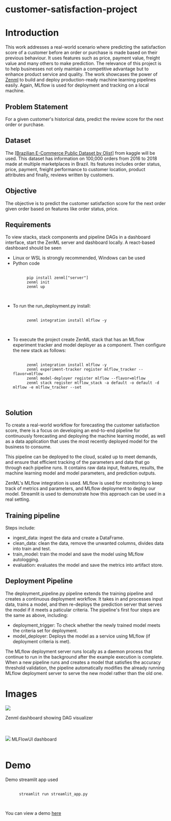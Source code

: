 # customer-satisfaction-project

<h1>Introduction</h1>
<p>This work addresses a real-world scenario where predicting the satisfaction score of a customer before an order or purchase is made based on their previous behaviour. It uses features such as price, payment value, freight value and many others to make prediction. The relevance of this project is to help businesses not only maintain a competitive advantage but to enhance product service and quality. The work showcases the power of <a href="https://zenml.io/">Zenml</a> to build and deploy production-ready machine learning pipelines easily. Again, MLflow is used for deployment and tracking on a local machine.</p> 
<h2>Problem Statement</h2>
<p>For a given customer's historical data, predict the review score for the next order or purchase.</p>
<h2>Dataset</h2>
The <a href="https://www.kaggle.com/datasets/olistbr/brazilian-ecommerce">[Brazilian E-Commerce Public Dataset by Olist]</a> from kaggle will be used. This dataset has information on 100,000 orders from 2016 to 2018 made at multiple marketplaces in Brazil. Its features includes order status, price, payment, freight performance to customer location, product attributes and finally, reviews written by customers.
<h2>Objective</h2>
The objective is to predict the customer satisfaction score for the next order given order based on features like order status, price.
<h2>Requirements</h2>
<p>To view stacks, stack components and pipeline DAGs in a dashboard interface, start the ZenML server and dashboard locally. A react-based dashboard should be seen</p>
<ul>
  <li>Linux or WSL is strongly recommended, Windows can be used </li>
  <li>Python code</li>
  <div class="compact-code-container">
  <pre>
    <code>
      pip install zenml["server"]
      zenml init
      zenml up
    </code>
  </pre>
</div>
<li>To run the run_deployment.py install:</li>
<div class="code-container">
  <pre>
    <code>
      zenml integration install mlflow -y
    </code>
  </pre>
</div>
<li>To execute the project create ZenML stack that has an MLflow experiment tracker and model deployer as a component. Then configure the new stack as follows: </li>
  <div class="code-container">
  <pre>
    <code>
      zenml integration install mlflow -y
      zenml experiment-tracker register mlflow_tracker --flavor=mlflow
      zenml model-deployer register mlflow --flavor=mlflow
      zenml stack register mlflow_stack -a default -o default -d mlflow -e mlflow_tracker --set
    </code>
  </pre>
</div>
</ul>
<h2>Solution</h2>
<p>To create a real-world workflow for forecasting the customer satisfaction score, there is a focus on developing an end-to-end pipeline for continuously forecasting and deploying the machine learning model, as well as a data application that uses the most recently deployed model for the business to consume.
<p>This pipeline can be deployed to the cloud, scaled up to meet demands, and ensure that efficient tracking of the parameters and data that go through each pipeline runs. It contains raw data input, features, results, the machine learning model and model parameters, and prediction outputs. 
</p>
<p>ZenML's MLflow integration is used. MLflow is used for monitoring to keep track of metrics and parameters, and MLflow deployment to deploy our model. Streamlit is used to demonstrate how this approach can be used in a real setting.
</p>
<h2>Training pipeline</h2>
<p>Steps include:</p>
<ul>
<li>ingest_data: ingest the data and create a DataFrame.</li>
<li>clean_data: clean the data, remove the unwanted columns, divides data into train and test.</li>
<li>train_model: train the model and save the model using MLflow autologging.</li>
<li>evaluation: evaluates the model and save the metrics into artifact store.</li>
</ul>
<h2>Deployment Pipeline</h2>
<p>The deployment_pipeline.py pipeline extends the training pipeline and creates a continuous deployment workflow. It takes in and processes input data, trains a model, and then re-deploys the prediction server that serves the model if it meets a paticular criteria.  The pipeline's first four steps are the same as above, including:
</p>
<ul>
  <li>deployment_trigger: To check whether the newly trained model meets the criteria set for deployment.</li>
<li>model_deployer: Deploys the model as a service using MLflow (if deployment criteria is met).</li>
</ul>
<p>The MLflow deployment server runs locally as a daemon process that continue to run in the background after the example execution is complete. When a new pipeline runs and creates a model that satisfies the accuracy threshold validation, the pipeline automatically modifies the already running MLflow deployment server to serve the new model rather than the old one.
</p>
<h1>Images</h1>
<img src="https://github.com/Aaron-k12/customer-satisfaction-project/assets/107159092/0fd18590-487d-4173-b304-cac7456ff03e">
<p> Zenml dashboard showing DAG visualizer</p>
<br><br>
<img src="https://github.com/Aaron-k12/customer-satisfaction-project/assets/107159092/ae0b8cd9-cf41-4b93-8ac8-e62491a121a4">

<caption>MLFlowUI dashboard</caption>
<br><br>

<h1>Demo</h1>
<p>Demo streamlit app used</p>
<div class="code-container">
  <pre>
    <code>
      streamlit run streamlit_app.py
    </code>
  </pre>
<p>You can view a demo <a href="https://github.com/Aaron-k12/customer-satisfaction-project/assets/107159092/e6aafeef-9277-4b4d-be02-0177873281c3" target="_blank" >here</a></p>




